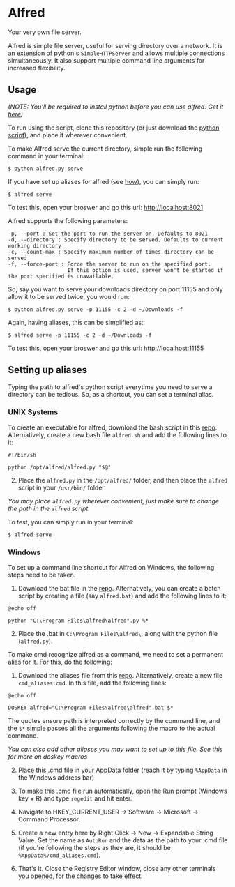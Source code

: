 # Alfred

Your very own file server.

Alfred is simple file server, useful for serving directory over a network. It is an extension of python's `SimpleHTTPServer` and allows multiple connections simultaneously. It also support multiple command line arguments for increased flexibility.

## Usage

*(NOTE: You'll be required to install python before you can use alfred. Get it [here](https://www.python.org/downloads/))*

To run using the script, clone this repository (or just download the [python script](https://github.com/TigerKid001/alfred/blob/master/alfred.py)), and place it wherever convenient.

To make Alfred serve the current directory, simple run the following command in your terminal:

```shell
$ python alfred.py serve
```

If you have set up aliases for alfred (see [how](https://github.com/TigerKid001/alfred#setting-up-aliases)), you can simply run:

```
$ alfred serve
```

To test this, open your broswer and go this url: [http://localhost:8021](http://localhost:8021)

Alfred supports the following parameters:

```
-p, --port : Set the port to run the server on. Defaults to 8021
-d, --directory : Specify directory to be served. Defaults to current working directory
-c, --count-max : Specify maximum number of times directory can be served
-f, --force-port : Force the server to run on the specified port.
                   If this option is used, server won't be started if the port specified is unavailable.
```

So, say you want to serve your downloads directory on port 11155 and only allow it to be served twice, you would run:

```shell
$ python alfred.py serve -p 11155 -c 2 -d ~/Downloads -f
```
Again, having aliases, this can be simplified as:

```shell
$ alfred serve -p 11155 -c 2 -d ~/Downloads -f
```

To test this, open your broswer and go this url: [http://localhost:11155](http://localhost:11155)

## Setting up aliases

Typing the path to alfred's python script everytime you need to serve a directory can be tedious. So, as a shortcut, you can set a terminal alias.

### UNIX Systems

To create an executable for alfred, download the bash script in this [repo](https://github.com/TigerKid001/alfred/blob/master/alfred). Alternatively, create a new bash file `alfred.sh` and add the following lines to it:
```
#!/bin/sh

python /opt/alfred/alfred.py "$@"
```
2. Place the `alfred.py` in the `/opt/alfred/` folder, and then place the `alfred` script in your `/usr/bin/` folder.

*You may place `alfred.py` wherever convenient, just make sure to change the path in the `alfred` script*

To test, you can simply run in your terminal:
```
$ alfred serve
```

### Windows

To set up a command line shortcut for Alfred on Windows, the following steps need to be taken.

1. Download the bat file in the [repo](https://github.com/TigerKid001/alfred/blob/master/alfred.bat). Alternatively, you can create a batch script by creating a file (say `alfred.bat`) and add the following lines to it:
```
@echo off

python "C:\Program Files\alfred\alfred".py %*
```

2. Place the .bat in `C:\Program Files\alfred\`, along with the python file (`alfred.py`).

To make cmd recognize alfred as a command, we need to set a permanent alias for it. For this, do the following:

1. Download the aliases file from this [repo](https://github.com/TigerKid001/alfred/blob/master/cmd_aliases.cmd). Alternatively, create a new file `cmd_aliases.cmd`. In this file, add the following lines:
```
@echo off

DOSKEY alfred="C:\Program Files\alfred\alfred".bat $*
```

The quotes ensure path is interpreted correctly by the command line, and the `$*` simple passes all the arguments following the macro to the actual command.

*You can also add other aliases you may want to set up to this file. See [this](https://en.wikipedia.org/wiki/DOSKEY#Usage) for more on doskey macros*

2. Place this .cmd file in your AppData folder (reach it by typing `%AppData` in the Windows address bar)

3. To make this .cmd file run automatically, open the Run prompt (Windows key + R) and type `regedit` and hit enter.

4. Navigate to HKEY_CURRENT_USER -> Software -> Microsoft -> Command Processor.

5. Create a new entry here by Right Click -> New -> Expandable String Value. Set the name as `AutoRun` and the data as the path to your .cmd file (if you're following the steps as they are, it should be `%AppData%/cmd_aliases.cmd`).

6. That's it. Close the Registry Editor window, close any other terminals you opened, for the changes to take effect.
